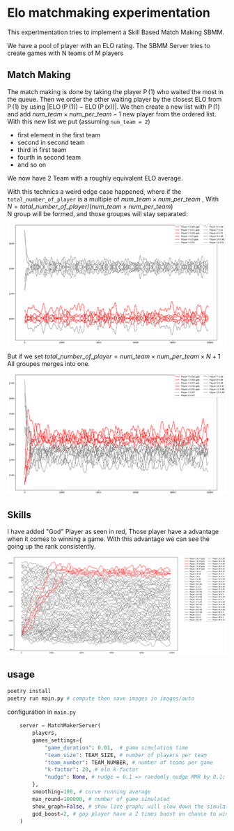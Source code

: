 # Elo matchmaking experimentation

This experimentation tries to implement a Skill Based Match Making SBMM.

We have a pool of player with an ELO rating. The SBMM Server tries to create games with N teams of M players

## Match Making

The match making is done by taking the player $\operatorname{P}(1)$ who waited the most in the queue. Then we order the other waiting player by the closest ELO from $\operatorname{P}(1)$ by using $\lvert \operatorname{ELO}(\operatorname{P}(1)) - \operatorname{ELO}(\operatorname{P}(x)) \rvert$. We then create a new list with $\operatorname{P}(1)$ and add $num\_team \times num\_per\_team - 1$ new player from the ordered list. With this new list we put (assuming `num_team = 2`)

- first element in the first team
- second in second team
- third in first team
- fourth in second team
- and so on

We now have 2 Team with a roughly equivalent ELO average.

With this technics a weird edge case happened, where if the `total_number_of_player` is a multiple of $num\_team \times num\_per\_team$ , With $N = total\_number\_of\_player /( num\_team \times num\_per\_team)$  
N group will be formed, and those groupes will stay separated:

![elo-matchmaking-multiple.png](https://raw.githubusercontent.com/Kl0ven/experimentation-elo-matchmaking/main/images/elo-matchmaking-multiple.png)

But if we set $total\_number\_of\_player =  num\_team \times num\_per\_team \times N + 1$
All groupes merges into one.

![elo-matchmaking-not-multiple.png](https://raw.githubusercontent.com/Kl0ven/experimentation-elo-matchmaking/main/images/elo-matchmaking-not-multiple.png)

## Skills

I have added "God" Player as seen in red, Those player have a advantage when it comes to winning a game. With this advantage we can see the going up the rank consistently.

![elo-matchmaking-god-players.png](https://raw.githubusercontent.com/Kl0ven/experimentation-elo-matchmaking/main/images/elo-matchmaking-god-players.png)

## usage

```bash
poetry install
poetry run main.py # compute then save images in images/auto
```

configuration in `main.py`

```python
    server = MatchMakerServer(
        players,
        games_settings={
            "game_duration": 0.01,  # game simulation time
            "team_size": TEAM_SIZE, # number of players per team
            "team_number": TEAM_NUMBER, # number of teams per game
            "k-factor": 20, # elo k-factor
            "nudge": None, # nudge = 0.1 => randomly nudge MMR by 0.1; Very unstable
        },
        smoothing=100, # curve running average
        max_round=100000, # number of game simulated
        show_graph=False, # show live graph; will slow down the simulation
        god_boost=2, # gop player have a 2 times boost on chance to win
    )

```
